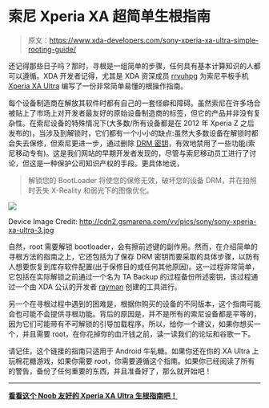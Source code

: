 # 索尼 Xperia XA 超简单生根指南

> 原文：<https://www.xda-developers.com/sony-xperia-xa-ultra-simple-rooting-guide/>

还记得那些日子吗？那时，寻根是一组简单的步骤，任何具有基本计算知识的人都可以遵循。XDA 开发者记得，尤其是 XDA 资深成员 [rrvuhpg](https://forum.xda-developers.com/member.php?u=1461342) 为索尼平板手机 [Xperia XA Ultra](https://forum.xda-developers.com/xa-ultra) 编写了一份非常简单易懂的根操作指南。

每个设备制造商在解放其软件时都有自己的一套怪癖和障碍。虽然索尼在许多场合被贴上了市场上对开发者最友好的原始设备制造商的标签，但它的产品并非没有复杂性。在索尼设备的特殊情况下(大多数/所有设备都是在 2012 年 Xperia Z 之后发布的)，当涉及到解锁时，它们都有一个小小的缺点:虽然大多数设备在解锁时都会失去保修，但索尼更进一步，通过删除 [DRM 密钥](https://android.stackexchange.com/questions/27042/what-exactly-are-drm-keys)，有效地禁用了一些功能(索尼移动专有)。这是我们网站的早期开发者发现的，尽管与索尼移动员工进行了讨论，但这是一种保护公司知识产权的手段。更具体地说，

> 解锁您的 BootLoader 将使您的保修无效，破坏您的设备 DRM，并在拍照时丢失 X-Reality 和弱光下的图像优化。

 <picture>![](img/601516c5f3f3c8a8a609058f756f31e0.png)</picture> 

Device Image Credit: http://cdn2.gsmarena.com/vv/pics/sony/sony-xperia-xa-ultra-3.jpg

自然，root 需要解锁 bootloader，会有擦前述键的副作用。然而，在介绍简单的寻根方法的指南之上，它还包括为了保存 DRM 密钥而要采取的具体步骤，以防有人想要恢复到库存软件配置(出于保修目的或任何其他原因)。这一过程非常简单，它包括在实际解锁之前通过一个名为 TA Backup 的过程备份所述密钥，该过程通过一个由 XDA 公认的开发者 [rayman](https://forum.xda-developers.com/member.php?u=962182) 创建的工具进行。

另一个在寻根过程中遇到的困难是，根据你购买的设备的不同版本，这个指南可能会也可能不会提供寻根功能。背后的原因是，并不是所有的索尼设备都是平等的，因为它们可能带有不可解锁的引导加载程序。所以，给你一个建议，如果你想买一个，并且需要 root，在你花掉你的血汗钱之前，读一读我们的论坛和谷歌一下。

请记住，这个链接的指南只适用于 Android 牛轧糖。如果你还在你的 XA Ultra 上玩棉花糖游戏，如果你需要 root，你需要遵循这个指南。如果你已经阅读了所有的警告，备份了任何重要的东西，并且准备好了，那么就开始吧！

* * *

[**看看这个 Noob 友好的 Xperia XA Ultra 生根指南吧！**](https://forum.xda-developers.com/xa-ultra/how-to/f32xx-how-to-root-xperia-xa-ultra-noob-t3639729)
